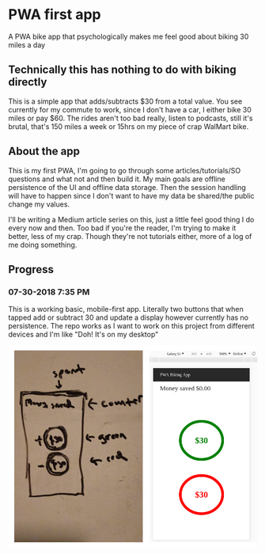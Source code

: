 # PWA first app
A PWA bike app that psychologically makes me feel good about biking 30 miles a day

## Technically this has nothing to do with biking directly
This is a simple app that adds/subtracts $30 from a total value. You see currently for my commute to work, since I don't have a car, I either bike 30 miles or pay $60. The rides aren't too bad really, listen to podcasts, still it's brutal, that's 150 miles a week or 15hrs on my piece of crap WalMart bike.

## About the app
This is my first PWA, I'm going to go through some articles/tutorials/SO questions and what not and then build it. My main goals are offline persistence of the UI and offline data storage. Then the session handling will have to happen since I don't want to have my data be shared/the public change my values.

I'll be writing a Medium article series on this, just a little feel good thing I do every now and then. Too bad if you're the reader, I'm trying to make it better, less of my crap. Though they're not tutorials either, more of a log of me doing something.

## Progress

### 07-30-2018 7:35 PM
This is a working basic, mobile-first app. Literally two buttons that when tapped add or subtract 30 and update a display however currently has no persistence. The repo works as I want to work on this project from different devices and I'm like "Doh! It's on my desktop"

![Progress at 07302018 744PM](https://raw.githubusercontent.com/jdc-cunningham/pwa_first_app/master/progress_07302018_743PM.png)
